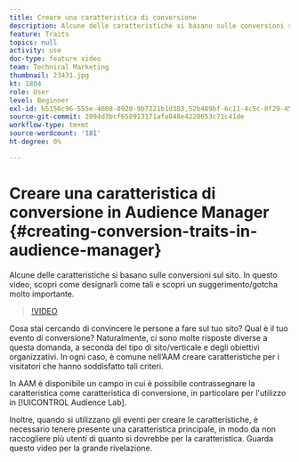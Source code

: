 ```yaml
---
title: Creare una caratteristica di conversione
description: Alcune delle caratteristiche si basano sulle conversioni sul sito. In questo video, scopri come designarli come tali e scopri un suggerimento/gotcha molto importante.
feature: Traits
topics: null
activity: use
doc-type: feature video
team: Technical Marketing
thumbnail: 23431.jpg
kt: 1804
role: User
level: Beginner
exl-id: b5156c96-555e-4608-8920-9b7221b1d383,52b489bf-6c11-4c5c-8f29-4513a167f7b8
source-git-commit: 2094d3bcf658913171afa848e4228653c71c41de
workflow-type: tm+mt
source-wordcount: '181'
ht-degree: 0%

---
```


# Creare una caratteristica di conversione in Audience Manager {#creating-conversion-traits-in-audience-manager}

Alcune delle caratteristiche si basano sulle conversioni sul sito. In questo video, scopri come designarli come tali e scopri un suggerimento/gotcha molto importante.

>[!VIDEO](https://video.tv.adobe.com/v/23431/?quality=12)

Cosa stai cercando di convincere le persone a fare sul tuo sito? Qual è il tuo evento di conversione? Naturalmente, ci sono molte risposte diverse a questa domanda, a seconda del tipo di sito/verticale e degli obiettivi organizzativi. In ogni caso, è comune nell’AAM creare caratteristiche per i visitatori che hanno soddisfatto tali criteri.

In AAM è disponibile un campo in cui è possibile contrassegnare la caratteristica come caratteristica di conversione, in particolare per l&#39;utilizzo in [!UICONTROL Audience Lab].

Inoltre, quando si utilizzano gli eventi per creare le caratteristiche, è necessario tenere presente una caratteristica principale, in modo da non raccogliere più utenti di quanto si dovrebbe per la caratteristica. Guarda questo video per la grande rivelazione.
